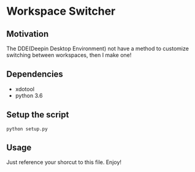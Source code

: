 # Workspace Switcher

## Motivation

The DDE(Deepin Desktop Environment) not have a method to
 customize switching between workspaces, then I make one!

## Dependencies

* xdotool
* python 3.6

## Setup the script

    python setup.py

## Usage 

Just reference your shorcut to this file. Enjoy!
